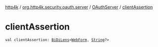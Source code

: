 [http4k](../../index.md) / [org.http4k.security.oauth.server](../index.md) / [OAuthServer](index.md) / [clientAssertion](./client-assertion.md)

# clientAssertion

`val clientAssertion: `[`BiDiLens`](../../org.http4k.lens/-bi-di-lens/index.md)`<`[`WebForm`](../../org.http4k.lens/-web-form/index.md)`, `[`String`](https://kotlinlang.org/api/latest/jvm/stdlib/kotlin/-string/index.html)`?>`